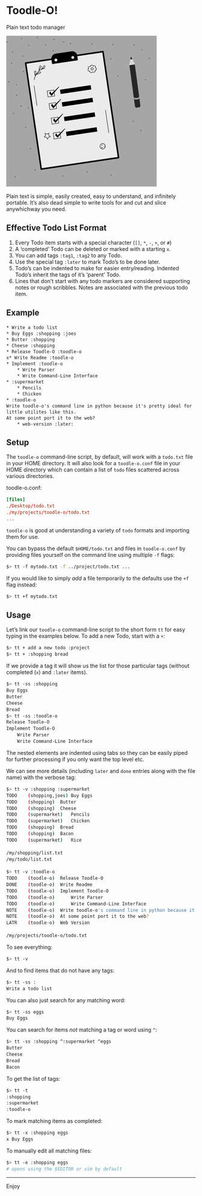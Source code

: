 # Toodle-O!

Plain text todo manager

![icon](./toodle-o.png)

Plain text is simple, easily created, easy to understand, and infinitely portable. It’s also dead simple to write tools for and cut and slice anywhichway you need.

## Effective Todo List Format

1. Every Todo item starts with a special character (`[]`, `*`, `-`, `+`, or `#`)
2. A ‘completed’ Todo can be deleted or marked with a starting `x`.
3. You can add tags `:tag1`, `:tag2` to any Todo.
4. Use the special tag `:later`  to mark Todo’s to be done later.
5. Todo’s  can be indented to make for easier entry/reading. Indented Todo’s inherit the tags of it’s ‘parent’ Todo.
6. Lines that don’t start with any todo markers are considered supporting notes or rough scribbles. Notes are associated with the previous todo item.

## Example

```
* Write a todo list
* Buy Eggs :shopping :joes
* Butter :shopping
* Cheese :shopping
* Release Toodle-O :toodle-o
x* Write Readme :toodle-o
* Implement :toodle-o
	* Write Parser
	* Write Command-Line Interface
* :supermarket
	* Pencils
	* Chicken
* :toodle-o
Write toodle-o's command line in python because it's pretty ideal for little utilites like this.
At some point port it to the web?
	* web-version :later:
```

## Setup

The `toodle-o` command-line script, by default, will work with a `todo.txt` file in your HOME directory. It will also look for a `toodle-o.conf` file in your HOME directory which can contain a list of `todo` files scattered across various directories.

toodle-o.conf:

```conf
[files]
./Desktop/todo.txt
./my/projects/toodle-o/todo.txt
...
```

`toodle-o` is good at understanding a variety of `todo` formats and importing them for use.

You can bypass the default `$HOME/todo.txt` and files in `toodle-o.conf` by providing files yourself on the command line using multiple `-f` flags:

```sh
$> tt -f mytodo.txt -f ../project/todo.txt ...
```

If you would like to simply *add* a file temporarily to the defaults use the `+f` flag instead:

```sh
$> tt +f mytodo.txt
```

## Usage

Let’s link our `toodle-o` command-line script to the short form `tt` for easy typing in the examples below. To add a new Todo, start with a `+`:

```sh
$> tt + add a new todo :project
$> tt + :shopping bread
```

If we provide a tag it will show us the list for those particular tags (without completed (`x`) and `:later` items).

```sh
$> tt -ss :shopping
Buy Eggs
Butter
Cheese
Bread
$> tt -ss :toodle-o
Release Toodle-O
Implement Toodle-O
	Write Parser
	Write Command-Line Interface
```

The nested elements are indented using tabs so they can be easily piped for further processing if you only want the top level etc.

We can see more details (including `later` and `done` entries along with the file name) with the verbose tag:

```sh
$> tt -v :shopping :supermarket
TODO	(shopping,joes)	Buy Eggs
TODO	(shopping)	Butter
TODO	(shopping)	Cheese
TODO	(supermarket)	Pencils
TODO	(supermarket)	Chicken
TODO	(shopping)	Bread
TODO	(shopping)	Bacon
TODO	(supermarket)	Rice

/my/shopping/list.txt
/my/todo/list.txt

$> tt -v :toodle-o
TODO	(toodle-o)	Release Toodle-O
DONE	(toodle-o)	Write Readme
TODO	(toodle-o)	Implement Toodle-O
TODO	(toodle-o)		Write Parser
TODO	(toodle-o)		Write Command-Line Interface
NOTE	(toodle-o)	Write toodle-o's command line in python because it's pretty ideal for little utilites like this.
NOTE	(toodle-o)	At some point port it to the web?
LATR	(toodle-o)	Web Version

/my/projects/toodle-o/todo.txt
```

To see everything:

```sh
$> tt -v
```

And to find items that do not have any tags:

```sh
$> tt -ss :
Write a todo list
```

You can also just search for any matching word:

```sh
$> tt -ss eggs
Buy Eggs
```

You can search for items _not_ matching a tag or word using `^`:

```sh
$> tt -ss :shopping ^:supermarket ^eggs
Butter
Cheese
Bread
Bacon
```

To get the list of tags:

```sh
$> tt -t
:shopping
:supermarket
:toodle-o
```

To mark matching items as completed:

```sh
$> tt -x :shopping eggs
x Buy Eggs
```

To manually edit all matching files:

```sh
$> tt -e :shopping eggs
# opens using the $EDITOR or vim by default
```



----

Enjoy